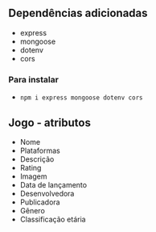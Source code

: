 ## Dependências adicionadas

- express
- mongoose
- dotenv
- cors

### Para instalar

- `npm i express mongoose dotenv cors`

## Jogo - atributos

- Nome
- Plataformas
- Descrição
- Rating
- Imagem
- Data de lançamento
- Desenvolvedora
- Publicadora
- Gênero
- Classificação etária
